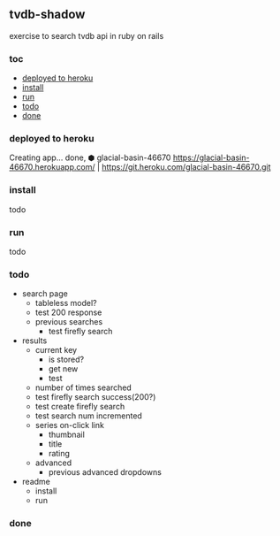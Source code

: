 ## tvdb-shadow

exercise to search tvdb api in ruby on rails


### toc

- [deployed to heroku]
- [install]
- [run]
- [todo]
- [done]


### deployed to heroku

Creating app... done, ⬢ glacial-basin-46670
https://glacial-basin-46670.herokuapp.com/ | https://git.heroku.com/glacial-basin-46670.git


### install

todo


### run

todo


### todo

- search page
  - tableless model?
  - test 200 response
  - previous searches
    - test firefly search
- results
  - current key
    - is stored?
    - get new
    - test
  - number of times searched
  - test firefly search success(200?)
  - test create firefly search
  - test search num incremented
  - series on-click link
    - thumbnail
    - title 
    - rating
  - advanced
    - previous advanced dropdowns
- readme
  - install
  - run


### done


[deployed to heroku]:#deployed-to-heroku
[install]:#install
[run]:#run

[todo]:#todo
[done]:#done
